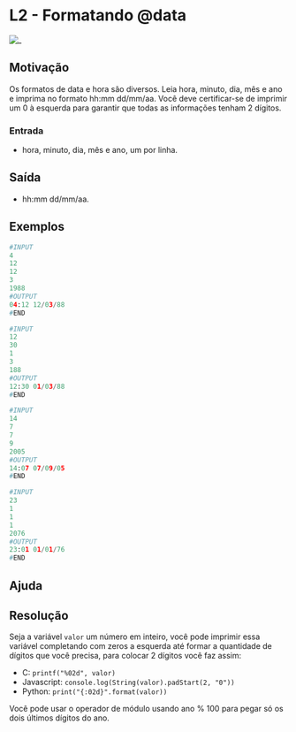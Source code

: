 # L2 - Formatando @data

![_](https://raw.githubusercontent.com/qxcodefup/arcade/master/base/data/cover.jpg)

## Motivação

Os formatos de data e hora são diversos. Leia hora, minuto, dia, mês e ano e imprima no formato hh:mm dd/mm/aa. Você deve certificar-se de imprimir um 0 à esquerda para garantir que todas as informações tenham 2 dígitos.

### Entrada

- hora, minuto, dia, mês e ano, um por linha.

## Saída

- hh:mm dd/mm/aa.

## Exemplos

``` py
#INPUT
4
12
12
3
1988
#OUTPUT
04:12 12/03/88
#END
```

```py
#INPUT
12
30
1
3
188
#OUTPUT
12:30 01/03/88
#END
```

```py
#INPUT
14
7
7
9
2005
#OUTPUT
14:07 07/09/05
#END
```

```py
#INPUT
23
1
1
1
2076
#OUTPUT
23:01 01/01/76
#END
```

## Ajuda

## Resolução

Seja a variável `valor` um número em inteiro, você pode imprimir essa variável completando com zeros a esquerda até formar a quantidade de dígitos que você precisa, para colocar 2 dígitos você faz assim:

- C: `printf("%02d", valor)`
- Javascript: `console.log(String(valor).padStart(2, "0"))`
- Python: `print("{:02d}".format(valor))`

Você pode usar o operador de módulo usando ano % 100 para pegar só os dois últimos dígitos do ano.
